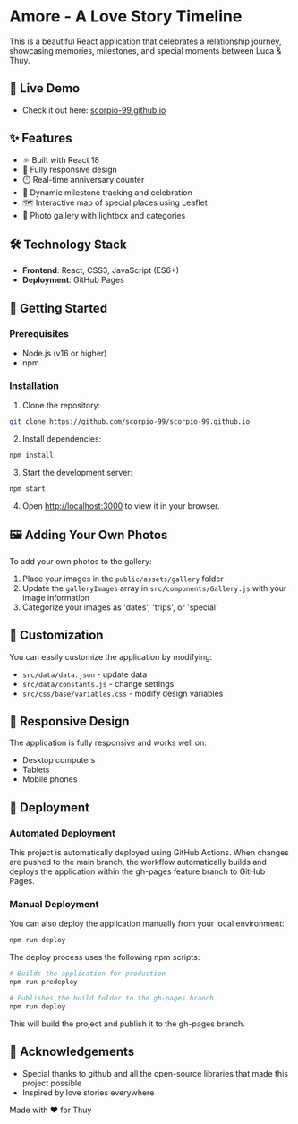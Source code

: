 # Amore - A Love Story Timeline

This is a beautiful React application that celebrates a relationship journey, showcasing memories, milestones, and special moments between Luca & Thuy.

## 🚀 Live Demo
- Check it out here: [scorpio-99.github.io](https://scorpio-99.github.io)

## ✨ Features
- ⚛️ Built with React 18
- 📱 Fully responsive design
- ⏱️ Real-time anniversary counter
- 📅 Dynamic milestone tracking and celebration
- 🗺️ Interactive map of special places using Leaflet
- 📸 Photo gallery with lightbox and categories

## 🛠️ Technology Stack
- **Frontend**: React, CSS3, JavaScript (ES6+)
- **Deployment**: GitHub Pages

## 🚀 Getting Started

### Prerequisites
- Node.js (v16 or higher)
- npm

### Installation
1. Clone the repository:
```sh
git clone https://github.com/scorpio-99/scorpio-99.github.io
```

2. Install dependencies:
```sh
npm install
```

3. Start the development server:
```sh
npm start
```

4. Open [http://localhost:3000](http://localhost:3000) to view it in your browser.

## 🖼️ Adding Your Own Photos
To add your own photos to the gallery:

1. Place your images in the `public/assets/gallery` folder
2. Update the `galleryImages` array in `src/components/Gallery.js` with your image information
3. Categorize your images as 'dates', 'trips', or 'special'

## 📝 Customization
You can easily customize the application by modifying:

- `src/data/data.json` - update data
- `src/data/constants.js` - change settings
- `src/css/base/variables.css` - modify design variables

## 📱 Responsive Design
The application is fully responsive and works well on:
- Desktop computers
- Tablets
- Mobile phones

## 🚀 Deployment

### Automated Deployment
This project is automatically deployed using GitHub Actions. When changes are pushed to the main branch, the workflow automatically builds and deploys the application within the gh-pages feature branch to GitHub Pages.

### Manual Deployment
You can also deploy the application manually from your local environment:

```sh
npm run deploy
```

The deploy process uses the following npm scripts:
```sh
# Builds the application for production
npm run predeploy

# Publishes the build folder to the gh-pages branch
npm run deploy
```

This will build the project and publish it to the gh-pages branch.

## 💖 Acknowledgements
- Special thanks to github and all the open-source libraries that made this project possible
- Inspired by love stories everywhere

Made with ❤️ for Thuy

